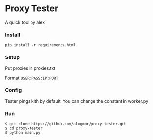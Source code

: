 # Proxy Tester

A quick tool by alex


### Install

```
pip install -r requirements.html
```


### Setup

Put proxies in proxies.txt

Format ```USER:PASS:IP:PORT```


### Config

Tester pings kith by default. You can change the constant in worker.py


### Run

```
$ git clone https://github.com/alxgmpr/proxy-tester.git
$ cd proxy-tester
$ python main.py
```

